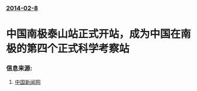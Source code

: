 ### [2014-02-8](/news/2014/02/8/index.md)

##### 
# 中国南极泰山站正式开站，成为中国在南极的第四个正式科学考察站 




### 信息来源:

1. [中国新闻网](http://www.chinanews.com/gn/2014/02-08/5813091.shtml)
